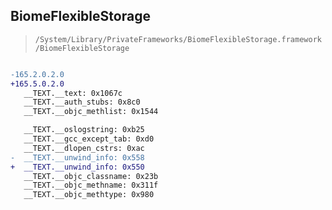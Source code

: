 ## BiomeFlexibleStorage

> `/System/Library/PrivateFrameworks/BiomeFlexibleStorage.framework/BiomeFlexibleStorage`

```diff

-165.2.0.2.0
+165.5.0.2.0
   __TEXT.__text: 0x1067c
   __TEXT.__auth_stubs: 0x8c0
   __TEXT.__objc_methlist: 0x1544

   __TEXT.__oslogstring: 0xb25
   __TEXT.__gcc_except_tab: 0xd0
   __TEXT.__dlopen_cstrs: 0xac
-  __TEXT.__unwind_info: 0x558
+  __TEXT.__unwind_info: 0x550
   __TEXT.__objc_classname: 0x23b
   __TEXT.__objc_methname: 0x311f
   __TEXT.__objc_methtype: 0x980

```
